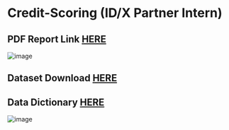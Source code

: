 # Credit-Scoring (ID/X Partner Intern)

<h2> PDF Report Link <a href="https://www.canva.com/design/DAFCwu3aDLw/g_GlJl0elbGrmTn4QmgP-A/view?utm_content=DAFCwu3aDLw&utm_campaign=designshare&utm_medium=link2&utm_source=sharebutton">HERE</a>
 <br/> </h2>

![image](https://user-images.githubusercontent.com/66706999/189898558-b6d5076d-5b66-43e1-a1f8-001d2e6a0476.png)


<h2>Dataset Download <a href="https://drive.google.com/file/d/1gE9_IkgNVI66gKiHy1h9N-9KQQmpSp0D/view?usp=sharing">HERE</a>
 <br/> </h2>
<h2>Data Dictionary <a href="https://docs.google.com/spreadsheets/d/1_fwSbnmhIYxLCeAUOPJXHT_PdIe8JMQf/edit#gid=1666154857 ">HERE</a>
 <br/> </h2>
 
![image](https://user-images.githubusercontent.com/66706999/189898945-8c2f7e66-d771-4791-9281-6edbf0bebf86.png)


